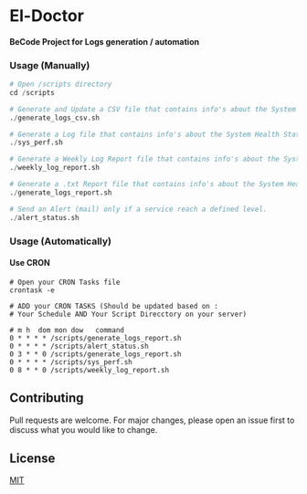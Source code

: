 # El-Doctor

#### BeCode Project for Logs generation / automation

### Usage (Manually)

```python
# Open /scripts directory
cd /scripts

# Generate and Update a CSV file that contains info's about the System Health Status.
./generate_logs_csv.sh 

# Generate a Log file that contains info's about the System Health Status.
./sys_perf.sh 

# Generate a Weekly Log Report file that contains info's about the System Health Status History
./weekly_log_report.sh 

# Generate a .txt Report file that contains info's about the System Health Status and display them.
./generate_logs_report.sh 

# Send an Alert (mail) only if a service reach a defined level.
./alert_status.sh 

```

### Usage (Automatically)

#### Use CRON
```
# Open your CRON Tasks file
crontask -e
```


```
# ADD your CRON TASKS (Should be updated based on :
# Your Schedule AND Your Script Direcctory on your server)

# m h  dom mon dow   command
0 * * * * /scripts/generate_logs_report.sh
0 * * * * /scripts/alert_status.sh
0 3 * * 0 /scripts/generate_logs_report.sh
0 * * * * /scripts/sys_perf.sh
0 8 * * 0 /scripts/weekly_log_report.sh
```

## Contributing

Pull requests are welcome. For major changes, please open an issue first
to discuss what you would like to change.

## License

[MIT](https://choosealicense.com/licenses/mit/)